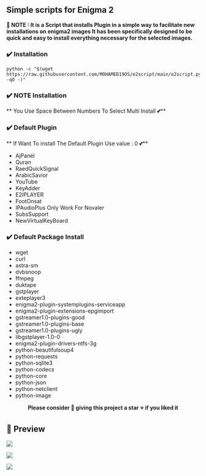 ## Simple scripts for Enigma 2


**📣 NOTE : It is a Script that installs Plugin in a simple way to facilitate new installations on enigma2 images It has been specifically designed to be quick and easy to install everything necessary for the selected images.**

### ✔️ Installation

```fish
python -c "$(wget https://raw.githubusercontent.com/MOHAMED19OS/e2script/main/e2script.py -qO -)"
```

### ✔️ NOTE Installation

** You Use Space Between Numbers To Select Multi Install 💕**

### ✔️ Default Plugin

** If Want To install The Default Plugin Use value : 0 💕**

* AjPanel
* Quran
* RaedQuickSignal
* ArabicSavior
* YouTube
* KeyAdder
* E2IPLAYER
* FootOnsat
* IPAudioPlus Only Work For Novaler
* SubsSupport
* NewVirtualKeyBoard

### ✔️ Default Package Install

* wget
* curl
* astra-sm
* dvbsnoop
* ffmpeg
* duktape
* gstplayer
* exteplayer3
* enigma2-plugin-systemplugins-serviceapp
* enigma2-plugin-extensions-epgimport
* gstreamer1.0-plugins-good
* gstreamer1.0-plugins-base
* gstreamer1.0-plugins-ugly
* libgstplayer-1.0-0
* enigma2-plugin-drivers-ntfs-3g
* python-beautifulsoup4
* python-requests
* python-sqlite3
* python-codecs
* python-core
* python-json
* python-netclient
* python-image



<p align="center">
  <b>Please consider 🤗 giving this project a star ⭐ if you liked it</b>
</p>

## 📸 Preview


![](https://i.imgur.com/Iqvc8DK.png)

![](https://i.imgur.com/lgetWX8.png)

![](https://i.imgur.com/Le0ITNb.png)


